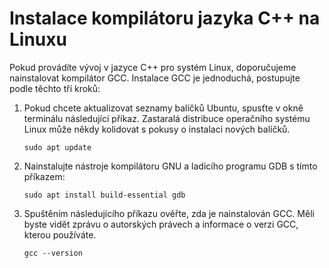 <h1 data-loc-id="walkthrough.linux.install.compiler">Instalace kompilátoru jazyka C++ na Linuxu</h1>
<p data-loc-id="walkthrough.linux.text1">Pokud provádíte vývoj v jazyce C++ pro systém Linux, doporučujeme nainstalovat kompilátor GCC. Instalace GCC je jednoduchá, postupujte podle těchto tří kroků:</p>
<ol>
<li><p data-loc-id="walkthrough.linux.text2">Pokud chcete aktualizovat seznamy balíčků Ubuntu, spusťte v okně terminálu následující příkaz. Zastaralá distribuce operačního systému Linux může někdy kolidovat s pokusy o instalaci nových balíčků.</p>
<pre><code class="lang-bash">sudo apt update</code></pre>
</li>
<li><p data-loc-id="walkthrough.linux.text3">Nainstalujte nástroje kompilátoru GNU a ladicího programu GDB s tímto příkazem:</p>
<pre><code class="lang-bash">sudo apt install build-essential gdb
</code></pre>
</li>
<li><p data-loc-id="walkthrough.linux.text4">Spuštěním následujícího příkazu ověřte, zda je nainstalován GCC. Měli byste vidět zprávu o autorských právech a informace o verzi GCC, kterou používáte.</p>
<pre><code class="lang-bash">gcc --version</code></pre>
</li>
</ol>
